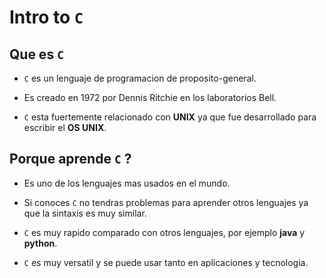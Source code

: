 # Intro to ``C`` 
## Que es ``C`` 

- ``C`` es un lenguaje de programacion de proposito-general.

- Es creado en 1972 por Dennis Ritchie en los laboratorios Bell.

- ``C`` esta fuertemente relacionado con **UNIX** ya que fue desarrollado para escribir el **OS UNIX**.

## Porque aprende ``C`` ?

- Es uno de los lenguajes mas usados en el mundo.

- Si conoces ``C`` no tendras problemas para aprender otros lenguajes ya que la sintaxis es muy similar.

- ``C`` es muy rapido comparado con otros lenguajes, por ejemplo **java** y **python**.

- ``C`` es muy versatil y se puede usar tanto en aplicaciones y tecnologia.


